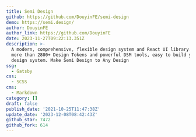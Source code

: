 ```yaml
---
title: Semi Design
github: https://github.com/DouyinFE/semi-design
demo: https://semi.design/
author: DouyinFE
author_link: https://github.com/DouyinFE
date: 2023-11-27T09:22:13.351Z
description: >-
  A modern, comprehensive, flexible design system and React UI library. Provide
  more than 2800+ Design Tokens and powerful DSM tools, easy to build your own
  design system. Make Semi Design to Any Design
ssg:
  - Gatsby
css:
  - SCSS
cms:
  - Markdown
category: []
draft: false
publish_date: '2021-10-25T11:47:38Z'
update_date: '2023-12-08T08:42:43Z'
github_star: 7472
github_fork: 614
---
```

